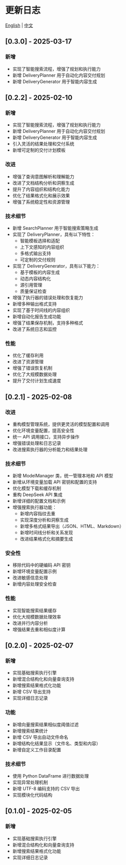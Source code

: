 # 更新日志

[English](../CHANGELOG.md) | [中文](CHANGELOG_zh.md)

## [0.3.0] - 2025-03-17

### 新增
- 实现了智能搜索流程，增强了规划和执行能力
- 新增 DeliveryPlanner 用于自动化内容交付规划
- 新增 DeliveryGenerator 用于智能内容生成


## [0.2.2] - 2025-02-10

### 新增
- 实现了智能搜索流程，增强了规划和执行能力
- 新增 DeliveryPlanner 用于自动化内容交付规划
- 新增 DeliveryGenerator 用于智能内容生成
- 引入灵活的结果处理和交付系统
- 新增可定制的交付计划模板

### 改进
- 增强了查询意图解析和理解能力
- 改进了文档结构分析和洞察生成
- 提升了内容组织和结构化能力
- 优化了结果格式化和展示效果
- 增强了系统稳定性和资源管理

### 技术细节
- 新增 SearchPlanner 用于智能搜索策略生成
- 实现了 DeliveryPlanner，具有以下特性：
  * 智能模板选择和适配
  * 上下文感知的内容组织
  * 多格式输出支持
  * 可定制的交付规则
- 实现了 DeliveryGenerator，具有以下能力：
  * 基于模板的内容生成
  * 动态内容结构化
  * 源引用管理
  * 质量保证检查
- 增强了执行器的错误处理和恢复能力
- 新增多种输出格式支持
- 实现了基于时间线的内容组织
- 新增自动化报告生成功能
- 增强了结果保存机制，支持多种格式
- 改进了系统日志和监控

### 性能
- 优化了缓存利用
- 改进了资源管理
- 增强了错误恢复机制
- 优化了大规模数据处理
- 提升了交付计划生成速度

## [0.2.1] - 2025-02-08

### 改进
- 重构模型管理系统，提供更灵活的模型配置和调用
- 优化环境变量配置，提高安全性
- 统一 API 调用接口，支持异步操作
- 增强错误处理和日志记录
- 改进搜索执行器的分析能力和结果处理

### 技术细节
- 新增 ModelManager 类，统一管理本地和 API 模型
- 新增从环境变量加载 API 密钥和配置的支持
- 优化模型下载和缓存机制
- 重构 DeepSeek API 集成
- 新增详细的配置文档和示例
- 增强搜索执行器功能：
  * 新增内容指纹去重
  * 实现深度分析和洞察生成
  * 新增多格式结果导出（JSON、HTML、Markdown）
  * 新增时间线分析和关系发现
  * 改进结果格式化和摘要生成

### 安全性
- 移除代码中的硬编码 API 密钥
- 新增环境变量配置示例
- 改进敏感信息处理
- 新增内容处理安全检查

### 性能
- 实现智能搜索结果缓存
- 优化大规模数据处理效率
- 改进并行内容分析
- 增强结果去重和相似度计算

## [0.2.0] - 2025-02-07

### 新增
- 实现基础搜索执行引擎
- 新增混合结构化和向量查询支持
- 新增搜索结果格式化功能
- 新增 CSV 导出支持
- 实现详细日志记录

### 功能
- 新增向量搜索结果相似度阈值过滤
- 新增搜索结果统计
- 新增 CSV 导出自动文件命名
- 新增结构化结果显示（文件名、类型和内容）
- 新增自定义工作目录配置

### 技术细节
- 使用 Python DataFrame 进行数据处理
- 实现异常处理机制
- 新增 UTF-8 编码支持的 CSV 导出
- 实现模块化代码结构

## [0.1.0] - 2025-02-05

### 新增
- 实现基础搜索执行引擎
- 新增混合结构化和向量查询支持
- 新增搜索结果格式化功能
- 实现详细日志记录 